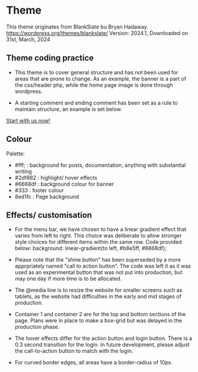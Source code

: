 # Theme
This theme originates from BlankSlate bu Bryan Hadaway.
https://wordpress.org/themes/blankslate/ 
Version: 2024.1, 
Downloaded on 31st, March, 2024


## Theme coding practice
- This theme is to cover general structure and has not been used for areas that are prone to change. As an example, the banner is a part of the css/header php, while the home page image is done through wordpress. 
- A starting comment and ending comment has been set as a rule to maintain structure, 
  an example is set below.

  <!-- Call to action button -->
<div id="call-to-action">
    <a href="/my-account/" class="shine-button">Start with us now!</a>

</div>
<!-- End of Call to action button -->

## Colour 
Palette:
- #fff;    : background for posts, documentation, anything with substantial writing
- #2df882  : highlight/ hover effects
- #6668df  : background colour for banner
- #333     : footer colour
- 8ed1fc   : Page background


## Effects/ customisation
- For the menu bar, we have chosen to have a linear gradient effect that varies from 
  left to right. This choice was deliberate to allow stronger style choices for different items within the same row. Code provided below:
  background: linear-gradient(to left, #b8e5ff, #6668df);

- Please note that the "shine button" has been superseded by a more apprpriately named "call to action button". The code was left it as it was used as an experimental button that was not put into production, but may one day if more time is to be allocated. 

- The @media line is to resize the website for smaller screens such as tablets, as the website had difficulties in the early and mid stages of production. 

- Container 1 and container 2 are for the top and bottom sections of the page. Plans were in place to make a box-grid but was delayed in the production phase. 

- The hover effects differ for the action button and login button. There is a 0.3 second transition for the login. In future development, please adjust the call-to-action button to match with the login. 

- For curved border edges, all areas have a border-radius of 10px. 


